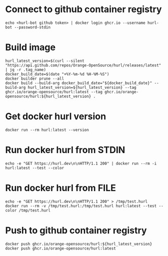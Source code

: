 # Connect to github container registry

```
echo <hurl-bot github token> | docker login ghcr.io --username hurl-bot --password-stdin
```

# Build image

```
hurl_latest_version=$(curl --silent "https://api.github.com/repos/Orange-OpenSource/hurl/releases/latest" | jq -r .tag_name)
docker_build_date=$(date "+%Y-%m-%d %H-%M-%S")
docker builder prune --all
docker build --build-arg docker_build_date="${docker_build_date}" --build-arg hurl_latest_version=${hurl_latest_version} --tag ghcr.io/orange-opensource/hurl:latest --tag ghcr.io/orange-opensource/hurl:${hurl_latest_version} .
```

# Get docker hurl version

```
docker run --rm hurl:latest --version
```

# Run docker hurl from STDIN

```
echo -e "GET https://hurl.dev\n\nHTTP/1.1 200" | docker run --rm -i hurl:latest --test --color
```

# Run docker hurl from FILE

```
echo -e "GET https://hurl.dev\n\nHTTP/1.1 200" > /tmp/test.hurl
docker run --rm -v /tmp/test.hurl:/tmp/test.hurl hurl:latest --test --color /tmp/test.hurl
```

# Push to github container registry

```
docker push ghcr.io/orange-opensource/hurl:${hurl_latest_version}
docker push ghcr.io/orange-opensource/hurl:latest
```
